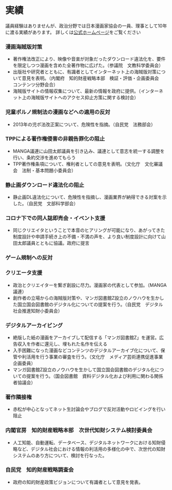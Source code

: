 # 実績

議員経験はありませんが、政治分野では日本漫画家協会の一員、理事として10年に渡る実績があります。
詳しくは[公式ホームページ](https://kenakamatsu.jp/more-support)をご覧ください

### 漫画海賊版対策
- 著作権法改正により、映像や音楽が対象だったダウンロード違法化を、要件を限定しつつ漫画を含めた全著作物に広げた。（参議院　文教科学委員会）
- 出版社や研究者とともに、有識者としてインターネット上の海賊版対策について意見を表明。（内閣府　知的財産戦略本部　検証・評価・企画委員会　コンテンツ分野会合）
- 海賊版サイトの情報収集について、最新の情報を政府に提供。（インターネット上の海賊版サイトへのアクセス抑止方策に関する検討会）

### 児童ポルノ規制法の漫画などへの適用の反対
- 2013年の児ポ法改正案について、危険性を指摘。（自民党　法務部会）

### TPPによる著作権侵害の非親告罪化の阻止
- MANGA議連に山田太郎議員を引き込み、議連として意志を統一する調整を行い、条約交渉を進めてもらう
- TPP著作権条項について、権利者としての意見を表明。（文化庁　文化審議会　法制・基本問題小委員会）

### 静止画ダウンロード違法化の阻止
- 静止画DL違法化について、危険性を指摘し、漫画業界が納得できる対案を示した。（自民党　文部科学部会）

### コロナ下での同人誌即売会・イベント支援
- 同じクリエイタということで本音のヒアリングが可能になり、あがってきた制度設計や申請手続き上の不備・不満の声を、より良い制度設計に向けて山田太郎議員とともに協議。政府に提言

### ゲーム規制への反対

### クリエータ支援
- 政治とクリエイターを繋ぎ創設に尽力。漫画家の代表として参加。（MANGA議連）
- 創作者の立場からの海賊版対策や、マンガ図書館Z設立のノウハウを生かした国立国会図書館のデジタル化についての提案を行う。（自民党　デジタル社会推進知財小委員会）

### デジタルアーカイビング
- 絶版した紙の漫画をアーカイブして配信する「マンガ図書館Z」を運営。広告収入を作者に還元し、埋もれた名作を伝える
- 入手困難になった漫画などコンテンツのデジタルアーカイブ化について、保管や利活用を行う事業の審査を行う。（文化庁　メディア芸術連携促進事業　企画委員）
- マンガ図書館Z設立のノウハウを生かして国立国会図書館のデジタル化についての提案を行う。（国会図書館　資料デジタル化および利用に関わる関係者協議会）

### 著作隣接権
- 赤松が中心となってネット生討論会やブログで反対活動やロビイングを行い阻止

### 内閣官房　知的財産戦略本部　次世代知財システム検討委員会
- 人工知能、自動運転、データベース、デジタルネットワークにおける知財侵略など、デジタル社会における情報の利活用の多様化の中で、次世代の知財システムのあり方について、検討を行なった。

### 自民党　知的財産戦略調査会
- 政府の知的財産政策ビジョンについて有識者として意見を発表。
